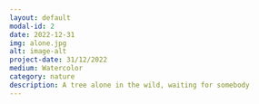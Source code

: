 ```yaml
---
layout: default
modal-id: 2
date: 2022-12-31
img: alone.jpg
alt: image-alt
project-date: 31/12/2022
medium: Watercolor
category: nature
description: A tree alone in the wild, waiting for somebody
---
```

